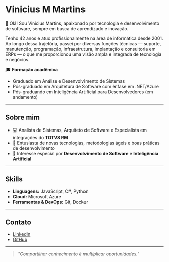 # Vinicius M Martins

👋 Olá! Sou Vinicius Martins, apaixonado por tecnologia e desenvolvimento de software, sempre em busca de aprendizado e inovação.  

Tenho 42 anos e atuo profissionalmente na área de informática desde 2001. Ao longo dessa trajetória, passei por diversas funções técnicas — suporte, manutenção, programação, infraestrutura, implantação e consultoria em ERPs — o que me proporcionou uma visão ampla e integrada de tecnologia e negócios.  

🎓 **Formação acadêmica**  
- Graduado em Análise e Desenvolvimento de Sistemas  
- Pós-graduado em Arquitetura de Software com ênfase em .NET/Azure  
- Pós-graduando em Inteligência Artificial para Desenvolvedores (em andamento)  

---

## Sobre mim

- 💻 Analista de Sistemas, Arquiteto de Software e Especialista em integrações do **TOTVS RM**  
- 🌱 Entusiasta de novas tecnologias, metodologias ágeis e boas práticas de desenvolvimento  
- 🚀 Interesse especial por **Desenvolvimento de Software** e **Inteligência Artificial**  

---

## Skills

- **Linguagens:** JavaScript, C#, Python  
- **Cloud:** Microsoft Azure  
- **Ferramentas & DevOps:** Git, Docker  

---

## Contato

- [LinkedIn](https://www.linkedin.com/in/viniciusmmartins)  
- [GitHub](https://github.com/viniciusmmartins)  

---

> *"Compartilhar conhecimento é multiplicar oportunidades."*  
